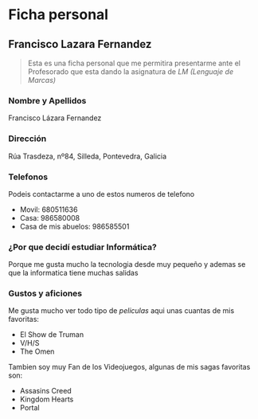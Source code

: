 # Ficha personal
## Francisco Lazara Fernandez
>Esta es una ficha personal que me permitira presentarme ante el Profesorado que esta dando la asignatura de *LM (Lenguaje de Marcas)*
>
### Nombre y Apellidos 
Francisco Lázara Fernandez 

### Dirección 
Rúa Trasdeza, nº84, Silleda, Pontevedra, Galicia

### Telefonos 
Podeis contactarme a uno de estos numeros de telefono
- Movil: 680511636
- Casa: 986580008
- Casa de mis abuelos: 986585501

### ¿Por que decidí estudiar Informática?
Porque me gusta mucho la tecnologia desde muy pequeño y ademas se que la informatica tiene muchas salidas

### Gustos y aficiones 
Me gusta mucho ver todo tipo de *peliculas* aqui unas cuantas de mis favoritas:

- El Show de Truman
- V/H/S
- The Omen

Tambien soy muy Fan de los Videojuegos, algunas de mis sagas favoritas son:

- Assasins Creed
- Kingdom Hearts
- Portal
